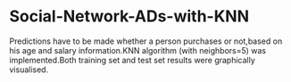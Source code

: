 # Social-Network-ADs-with-KNN

Predictions have to be made whether a person purchases or not,based on his age and salary information.KNN algorithm (with neighbors=5) was implemented.Both training set and test set results were graphically visualised.
